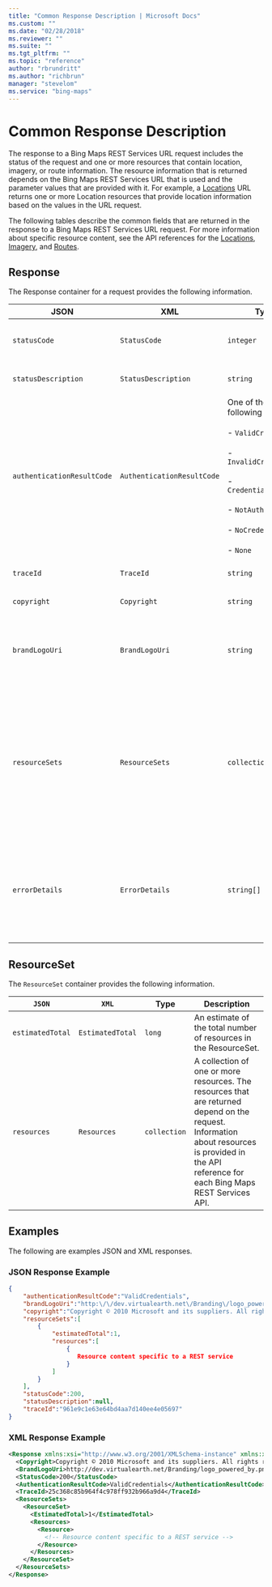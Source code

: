 ```yaml
---
title: "Common Response Description | Microsoft Docs"
ms.custom: ""
ms.date: "02/28/2018"
ms.reviewer: ""
ms.suite: ""
ms.tgt_pltfrm: ""
ms.topic: "reference"
author: "rbrundritt"
ms.author: "richbrun"
manager: "stevelom"
ms.service: "bing-maps"
---
```

# Common Response Description

The response to a Bing Maps REST Services URL request includes the status of the request and one or more resources that contain location, imagery, or route information. The resource information that is returned depends on the Bing Maps REST Services URL that is used and the parameter values that are provided with it. For example, a [Locations](locations/index.md) URL returns one or more Location resources that provide location information based on the values in the URL request.  
  
 The following tables describe the common fields that are returned in the response to a Bing Maps REST Services URL request. For more information about specific resource content, see the API references for the [Locations](locations/index.md), [Imagery](imagery/index.md), and [Routes](routes/index.md).  
  
## Response

 The Response container for a request provides the following information.  
  
|JSON|XML|Type|Description|  
|----------|---------|----------|-----------------|  
|`statusCode`|`StatusCode`|`integer`|The HTTP Status code for the request.|  
|`statusDescription`|`StatusDescription`|`string`|A description of the HTTP status code.|  
|`authenticationResultCode`|`AuthenticationResultCode`|One of the following values:<br /><br />- `ValidCredentials`<br /><br />- `InvalidCredentials`<br /><br />- `CredentialsExpired`<br /><br />- `NotAuthorized`<br /><br />- `NoCredentials`<br /><br />- `None`|A status code that offers additional information about authentication success or failure.|  
|`traceId`|`TraceId`|`string`|A unique identifier for the request.|  
|`copyright`|`Copyright`|`string`|A copyright notice.|  
|`brandLogoUri`|`BrandLogoUri`|`string`|A URL that references a brand image to support contractual branding requirements.|  
|`resourceSets`|`ResourceSets`|`collection`|A collection of `ResourceSet` objects. A `ResourceSet` is a container of Resources returned by the request. For more information, see the `ResourceSet` section below.|  
|`errorDetails`|`ErrorDetails`|`string[]`|A collection of error descriptions. For example, ErrorDetails can identify parameter values that are not valid or missing.|  
  
## ResourceSet  
 The `ResourceSet` container provides the following information.  
  
|`JSON`|`XML`|Type|Description|  
|----------|---------|----------|-----------------|  
|`estimatedTotal`|`EstimatedTotal`|`long`|An estimate of the total number of resources in the ResourceSet.|  
|`resources`|`Resources`|`collection`|A collection of one or more resources. The resources that are returned depend on the request. Information about resources is provided in the API reference for each Bing Maps REST Services API.|  
  
## Examples

The following are examples JSON and XML responses.  
  
### JSON Response Example  
  
```json  
{  
    "authenticationResultCode":"ValidCredentials",  
    "brandLogoUri":"http:\/\/dev.virtualearth.net\/Branding\/logo_powered_by.png",  
    "copyright":"Copyright © 2010 Microsoft and its suppliers. All rights reserved. This API cannot be accessed and the content and any results may not be used, reproduced or transmitted in any manner without express written permission from Microsoft Corporation.",  
    "resourceSets":[  
        {  
            "estimatedTotal":1,  
            "resources":[  
                {  
                   Resource content specific to a REST service  
                }  
            ]  
        }  
    ],  
    "statusCode":200,  
    "statusDescription":null,  
    "traceId":"961e9c1e63e64bd4aa7d140ee4e05697"  
}  
```
  
### XML Response Example  
  
```xml  
<Response xmlns:xsi="http://www.w3.org/2001/XMLSchema-instance" xmlns:xsd="http://www.w3.org/2001/XMLSchema" xmlns="http://schemas.microsoft.com/search/local/ws/rest/v1">  
  <Copyright>Copyright © 2010 Microsoft and its suppliers. All rights reserved. This API cannot be accessed and the content and any results may not be used, reproduced or transmitted in any manner without express written permission from Microsoft Corporation.</Copyright>  
  <BrandLogoUri>http://dev.virtualearth.net/Branding/logo_powered_by.png</BrandLogoUri>  
  <StatusCode>200</StatusCode>  
  <AuthenticationResultCode>ValidCredentials</AuthenticationResultCode>  
  <TraceId>25c368c85b964f4c978ff932b966a9d4</TraceId>  
  <ResourceSets>  
    <ResourceSet>  
      <EstimatedTotal>1</EstimatedTotal>  
      <Resources>  
        <Resource>  
          <!-- Resource content specific to a REST service -->  
        </Resource>  
      </Resources>  
    </ResourceSet>  
  </ResourceSets>  
</Response>  
```